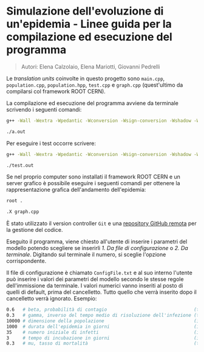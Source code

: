 # Simulazione dell'evoluzione di un'epidemia - Linee guida per la compilazione ed esecuzione del programma <!-- omit in toc -->

>Autori: Elena Calzolaio, Elena Mariotti, Giovanni Pedrelli

Le *translation units* coinvolte in questo progetto sono `main.cpp`, `population.cpp`, `population.hpp`, `test.cpp` e `graph.cpp` (quest'ultimo da compilarsi col framework ROOT CERN).

La compilazione ed esecuzione del programma avviene da terminale scrivendo i seguenti comandi:

```bash
g++ -Wall -Wextra -Wpedantic -Wconversion -Wsign-conversion -Wshadow -Wimplicit-fallthrough -Wextra-semi -Wold-style-cast -D_GLIBCXX_ASSERTIONS -fsanitize=address,undefined main.cpp population.cpp
```

```bash
./a.out
```

Per eseguire i test occorre scrivere:

```bash
g++ -Wall -Wextra -Wpedantic -Wconversion -Wsign-conversion -Wshadow -Wimplicit-fallthrough -Wextra-semi -Wold-style-cast -D_GLIBCXX_ASSERTIONS -fsanitize=address,undefined test.cpp population.cpp -o test.out
```

```bash
./test.out
```


Se nel proprio computer sono installati il framework ROOT CERN e un server grafico è possibile eseguire i seguenti comandi per ottenere la rappresentazione grafica dell'andamento dell'epidemia:

```bash
root .
```
```bash
.X graph.cpp
```

È stato utilizzato il version controller `Git` e una [repository GitHub remota](https://github.com/giopedro92/sir-model-exam) per la gestione del codice.

Eseguito il programma, viene chiesto all'utente di inserire i parametri del modello potendo scegliere se inserirli *1. Da file di configurazione* o *2. Da terminale*. Digitando sul terminale il numero, si sceglie l'opzione corrispondente.

Il file di configurazione è chiamato `ConfigFile.txt` e al suo interno l'utente può inserire i valori dei parametri del modello secondo le stesse regole dell'immissione da terminale. I valori numerici vanno inseriti al posto di quelli di default, prima del cancelletto. Tutto quello che verrà inserito dopo il cancelletto verrà ignorato. Esempio:

```bash
0.6   # beta, probabilità di contagio                                (tra 0 e 1 inclusi)
0.3   # gamma, inverso del tempo medio di risoluzione dell'infezione (tra 0 e 1 inclusi)
10000 # dimensione della popolazione                                 (intero positivo)
1000  # durata dell'epidemia in giorni                               (intero positivo)
35    # numero iniziale di infetti                                   (intero positivo)
3     # tempo di incubazione in giorni                               (intero positivo)
0.3   # mu, tasso di mortalità                                       (tra 0 e 1 inclusi)
```